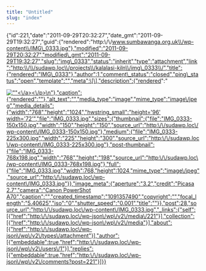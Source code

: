 ```yaml
---
title: "Untitled"
slug: "index"
---
```


{"id":221,"date":"2011-09-29T20:32:27","date\_gmt":"2011-09-29T19:32:27","guid":{"rendered":"http:\\/\\/www.sumbawanga.org.uk\\/wp-content\\/IMG\_0333.jpg"},"modified":"2011-09-29T20:32:27","modified\_gmt":"2011-09-29T19:32:27","slug":"img\_0333","status":"inherit","type":"attachment","link":"http:\\/\\/sudawp.loc\\/projects\\/kalalasi-kiln\\/img\_0333\\/","title":{"rendered":"IMG\_0333"},"author":1,"comment\_status":"closed","ping\_status":"open","template":"","meta":\[\],"description":{"rendered":"

[![\"\"](\"http:\/\/sudawp.loc\/wp-content\/IMG_0333-225x300.jpg\")<\\/a><\\/p>\\n"},"caption":{"rendered":""},"alt\_text":"","media\_type":"image","mime\_type":"image\\/jpeg","media\_details":{"width":"768","height":"1024","hwstring\_small":"height='96' width='72'","file":"IMG\_0333.jpg","sizes":{"thumbnail":{"file":"IMG\_0333-150x150.jpg","width":"150","height":"150","source\_url":"http:\\/\\/sudawp.loc\\/wp-content\\/IMG\_0333-150x150.jpg"},"medium":{"file":"IMG\_0333-225x300.jpg","width":"225","height":"300","source\_url":"http:\\/\\/sudawp.loc\\/wp-content\\/IMG\_0333-225x300.jpg"},"post-thumbnail":{"file":"IMG\_0333-768x198.jpg","width":"768","height":"198","source\_url":"http:\\/\\/sudawp.loc\\/wp-content\\/IMG\_0333-768x198.jpg"},"full":{"file":"IMG\_0333.jpg","width":768,"height":1024,"mime\_type":"image\\/jpeg","source\_url":"http:\\/\\/sudawp.loc\\/wp-content\\/IMG\_0333.jpg"}},"image\_meta":{"aperture":"3.2","credit":"Picasa 2.7","camera":"Canon PowerShot A70","caption":"","created\_timestamp":"1091357490","copyright":"","focal\_length":"5.40625","iso":"0","shutter\_speed":"0.001","title":""}},"post":28,"source\_url":"http:\\/\\/sudawp.loc\\/wp-content\\/IMG\_0333.jpg","\_links":{"self":\[{"href":"http:\\/\\/sudawp.loc\\/wp-json\\/wp\\/v2\\/media\\/221"}\],"collection":\[{"href":"http:\\/\\/sudawp.loc\\/wp-json\\/wp\\/v2\\/media"}\],"about":\[{"href":"http:\\/\\/sudawp.loc\\/wp-json\\/wp\\/v2\\/types\\/attachment"}\],"author":\[{"embeddable":true,"href":"http:\\/\\/sudawp.loc\\/wp-json\\/wp\\/v2\\/users\\/1"}\],"replies":\[{"embeddable":true,"href":"http:\\/\\/sudawp.loc\\/wp-json\\/wp\\/v2\\/comments?post=221"}\]}}](http:\/\/sudawp.loc\/wp-content\/IMG_0333.jpg)